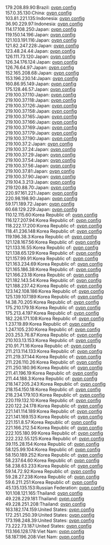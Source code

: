 179.208.89.90:Brazil: [ovpn config](vpn/179_208_89_90.ovpn)  
157.0.35.130:China: [ovpn config](vpn/157_0_35_130.ovpn)  
103.81.221.135:Indonesia: [ovpn config](vpn/103_81_221_135.ovpn)  
36.90.229.97:Indonesia: [ovpn config](vpn/36_90_229_97.ovpn)  
114.17.108.250:Japan: [ovpn config](vpn/114_17_108_250.ovpn)  
119.150.14.196:Japan: [ovpn config](vpn/119_150_14_196.ovpn)  
121.103.191.116:Japan: [ovpn config](vpn/121_103_191_116.ovpn)  
121.82.247.228:Japan: [ovpn config](vpn/121_82_247_228.ovpn)  
123.48.24.44:Japan: [ovpn config](vpn/123_48_24_44.ovpn)  
126.111.73.120:Japan: [ovpn config](vpn/126_111_73_120.ovpn)  
126.34.176.124:Japan: [ovpn config](vpn/126_34_176_124.ovpn)  
126.76.64.97:Japan: [ovpn config](vpn/126_76_64_97.ovpn)  
152.165.208.68:Japan: [ovpn config](vpn/152_165_208_68.ovpn)  
153.196.230.14:Japan: [ovpn config](vpn/153_196_230_14.ovpn)  
160.86.95.149:Japan: [ovpn config](vpn/160_86_95_149.ovpn)  
175.128.46.57:Japan: [ovpn config](vpn/175_128_46_57.ovpn)  
219.100.37.110:Japan: [ovpn config](vpn/219_100_37_110.ovpn)  
219.100.37.118:Japan: [ovpn config](vpn/219_100_37_118.ovpn)  
219.100.37.126:Japan: [ovpn config](vpn/219_100_37_126.ovpn)  
219.100.37.158:Japan: [ovpn config](vpn/219_100_37_158.ovpn)  
219.100.37.165:Japan: [ovpn config](vpn/219_100_37_165.ovpn)  
219.100.37.166:Japan: [ovpn config](vpn/219_100_37_166.ovpn)  
219.100.37.169:Japan: [ovpn config](vpn/219_100_37_169.ovpn)  
219.100.37.179:Japan: [ovpn config](vpn/219_100_37_179.ovpn)  
219.100.37.190:Japan: [ovpn config](vpn/219_100_37_190.ovpn)  
219.100.37.2:Japan: [ovpn config](vpn/219_100_37_2.ovpn)  
219.100.37.24:Japan: [ovpn config](vpn/219_100_37_24.ovpn)  
219.100.37.29:Japan: [ovpn config](vpn/219_100_37_29.ovpn)  
219.100.37.54:Japan: [ovpn config](vpn/219_100_37_54.ovpn)  
219.100.37.56:Japan: [ovpn config](vpn/219_100_37_56.ovpn)  
219.100.37.81:Japan: [ovpn config](vpn/219_100_37_81.ovpn)  
219.100.37.90:Japan: [ovpn config](vpn/219_100_37_90.ovpn)  
219.104.3.213:Japan: [ovpn config](vpn/219_104_3_213.ovpn)  
219.120.88.70:Japan: [ovpn config](vpn/219_120_88_70.ovpn)  
220.97.161.221:Japan: [ovpn config](vpn/220_97_161_221.ovpn)  
220.98.198.90:Japan: [ovpn config](vpn/220_98_198_90.ovpn)  
59.171.189.72:Japan: [ovpn config](vpn/59_171_189_72.ovpn)  
60.68.129.229:Japan: [ovpn config](vpn/60_68_129_229.ovpn)  
110.12.115.60:Korea Republic of: [ovpn config](vpn/110_12_115_60.ovpn)  
116.127.207.94:Korea Republic of: [ovpn config](vpn/116_127_207_94.ovpn)  
118.222.17.200:Korea Republic of: [ovpn config](vpn/118_222_17_200.ovpn)  
118.41.236.148:Korea Republic of: [ovpn config](vpn/118_41_236_148.ovpn)  
119.196.38.3:Korea Republic of: [ovpn config](vpn/119_196_38_3.ovpn)  
121.128.167.56:Korea Republic of: [ovpn config](vpn/121_128_167_56.ovpn)  
121.133.16.55:Korea Republic of: [ovpn config](vpn/121_133_16_55.ovpn)  
121.138.65.129:Korea Republic of: [ovpn config](vpn/121_138_65_129.ovpn)  
121.157.99.91:Korea Republic of: [ovpn config](vpn/121_157_99_91.ovpn)  
121.163.234.69:Korea Republic of: [ovpn config](vpn/121_163_234_69.ovpn)  
121.165.186.38:Korea Republic of: [ovpn config](vpn/121_165_186_38.ovpn)  
121.166.23.18:Korea Republic of: [ovpn config](vpn/121_166_23_18.ovpn)  
121.182.143.54:Korea Republic of: [ovpn config](vpn/121_182_143_54.ovpn)  
121.188.237.42:Korea Republic of: [ovpn config](vpn/121_188_237_42.ovpn)  
123.142.108.186:Korea Republic of: [ovpn config](vpn/123_142_108_186.ovpn)  
125.139.107.189:Korea Republic of: [ovpn config](vpn/125_139_107_189.ovpn)  
14.38.70.205:Korea Republic of: [ovpn config](vpn/14_38_70_205.ovpn)  
175.210.179.18:Korea Republic of: [ovpn config](vpn/175_210_179_18.ovpn)  
175.213.4.197:Korea Republic of: [ovpn config](vpn/175_213_4_197.ovpn)  
182.226.171.108:Korea Republic of: [ovpn config](vpn/182_226_171_108.ovpn)  
1.237.19.89:Korea Republic of: [ovpn config](vpn/1_237_19_89.ovpn)  
1.247.105.230:Korea Republic of: [ovpn config](vpn/1_247_105_230.ovpn)  
203.253.76.87:Korea Republic of: [ovpn config](vpn/203_253_76_87.ovpn)  
210.103.13.153:Korea Republic of: [ovpn config](vpn/210_103_13_153.ovpn)  
210.91.71.16:Korea Republic of: [ovpn config](vpn/210_91_71_16.ovpn)  
211.213.114.133:Korea Republic of: [ovpn config](vpn/211_213_114_133.ovpn)  
211.219.37.144:Korea Republic of: [ovpn config](vpn/211_219_37_144.ovpn)  
211.226.110.26:Korea Republic of: [ovpn config](vpn/211_226_110_26.ovpn)  
211.250.180.96:Korea Republic of: [ovpn config](vpn/211_250_180_96.ovpn)  
211.41.196.19:Korea Republic of: [ovpn config](vpn/211_41_196_19.ovpn)  
211.44.188.3:Korea Republic of: [ovpn config](vpn/211_44_188_3.ovpn)  
218.147.205.243:Korea Republic of: [ovpn config](vpn/218_147_205_243.ovpn)  
218.154.150.18:Korea Republic of: [ovpn config](vpn/218_154_150_18.ovpn)  
218.234.179.103:Korea Republic of: [ovpn config](vpn/218_234_179_103.ovpn)  
220.119.132.10:Korea Republic of: [ovpn config](vpn/220_119_132_10.ovpn)  
220.122.24.178:Korea Republic of: [ovpn config](vpn/220_122_24_178.ovpn)  
221.141.114.189:Korea Republic of: [ovpn config](vpn/221_141_114_189.ovpn)  
221.141.169.153:Korea Republic of: [ovpn config](vpn/221_141_169_153.ovpn)  
221.151.8.57:Korea Republic of: [ovpn config](vpn/221_151_8_57.ovpn)  
221.166.212.54:Korea Republic of: [ovpn config](vpn/221_166_212_54.ovpn)  
222.105.180.99:Korea Republic of: [ovpn config](vpn/222_105_180_99.ovpn)  
222.232.55.125:Korea Republic of: [ovpn config](vpn/222_232_55_125.ovpn)  
39.115.28.154:Korea Republic of: [ovpn config](vpn/39_115_28_154.ovpn)  
58.125.99.104:Korea Republic of: [ovpn config](vpn/58_125_99_104.ovpn)  
58.150.189.252:Korea Republic of: [ovpn config](vpn/58_150_189_252.ovpn)  
58.237.64.60:Korea Republic of: [ovpn config](vpn/58_237_64_60.ovpn)  
58.238.63.233:Korea Republic of: [ovpn config](vpn/58_238_63_233.ovpn)  
59.14.72.92:Korea Republic of: [ovpn config](vpn/59_14_72_92.ovpn)  
59.28.27.238:Korea Republic of: [ovpn config](vpn/59_28_27_238.ovpn)  
59.6.211.251:Korea Republic of: [ovpn config](vpn/59_6_211_251.ovpn)  
45.135.135.153:Russian Federation: [ovpn config](vpn/45_135_135_153.ovpn)  
101.108.121.165:Thailand: [ovpn config](vpn/101_108_121_165.ovpn)  
49.228.229.181:Thailand: [ovpn config](vpn/49_228_229_181.ovpn)  
49.228.251.208:Thailand: [ovpn config](vpn/49_228_251_208.ovpn)  
163.182.174.159:United States: [ovpn config](vpn/163_182_174_159.ovpn)  
172.251.250.39:United States: [ovpn config](vpn/172_251_250_39.ovpn)  
173.198.248.39:United States: [ovpn config](vpn/173_198_248_39.ovpn)  
73.222.73.187:United States: [ovpn config](vpn/73_222_73_187.ovpn)  
113.166.128.178:Viet Nam: [ovpn config](vpn/113_166_128_178.ovpn)  
58.187.196.208:Viet Nam: [ovpn config](vpn/58_187_196_208.ovpn)  
